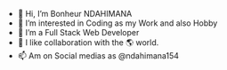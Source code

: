 - 👋 Hi, I’m Bonheur NDAHIMANA 
- 👀 I’m interested in Coding as my Work and also Hobby
- 🌱 I’m a Full Stack Web Developer 
- 💞️ I like collaboration with the 🌎 world.
- 📫 Am on Social medias as @ndahimana154
